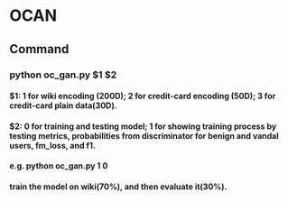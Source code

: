 
# OCAN
## Command
### python oc_gan.py $1 $2
#### $1: 1 for wiki encoding (200D); 2 for credit-card encoding (50D); 3 for credit-card plain data(30D). 
#### $2: 0 for training and testing model; 1 for showing training process by testing metrics, probabilities from discriminator for benign and vandal users, fm_loss, and f1. 
#### e.g. python oc_gan.py 1 0 
#### train the model on wiki(70%), and then evaluate it(30%). 
